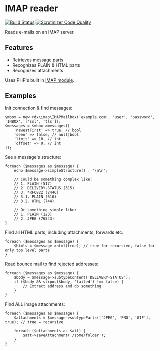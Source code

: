IMAP reader
====

[![Build Status](https://scrutinizer-ci.com/g/rudiedirkx/IMAP-reader/badges/build.png?b=master)](https://scrutinizer-ci.com/g/rudiedirkx/IMAP-reader/build-status/master)
[![Scrutinizer Code Quality](https://scrutinizer-ci.com/g/rudiedirkx/IMAP-reader/badges/quality-score.png?b=master)](https://scrutinizer-ci.com/g/rudiedirkx/IMAP-reader/?branch=master)

Reads e-mails on an IMAP server.

Features
----

* Retrieves message parts
* Recognizes PLAIN & HTML parts
* Recognizes attachments

Uses PHP's built in [IMAP module](http://www.php.net/manual/en/ref.imap.php).

Examples
----

Init connection & find messages:

	$mbox = new rdx\imap\IMAPMailbox('example.com', 'user', 'password', 'INBOX', ['ssl', 'tls']);
	$messages = $mbox->messages([
		'newestFirst' => true, // bool
		'seen' => false, // null|bool
		'limit' => 10, // int
		'offset' => 0, // int
	]);

See a message's structure:

	foreach ($messages as $message) {
		echo $message->simpleStructure() . "\n\n";
		
		// Could be something complex like:
		// 1. PLAIN (517)
		// 2. DELIVERY-STATUS (315)
		// 3. *RFC822 (2446)
		// 3.1. PLAIN (610)
		// 3.2. HTML (744)
		
		// Or something simple like:
		// 1. PLAIN (123)
		// 2. JPEG (76543)
	}

Find all HTML parts, including attachments, forwards etc:

	foreach ($messages as $message) {
		$htmls = $message->html(true); // true for recursive, false for only top level parts
	}

Read bounce mail to find rejected addresses:

	foreach ($messages as $message) {
		$body = $message->subtypeContent('DELIVERY-STATUS');
		if ($body && strpos($body, 'failed') !== false) {
			// Extract address and do something
		}
	}

Find ALL image attachments:

	foreach ($messages as $message) {
		$attachments = $message->subtypeParts(['JPEG', 'PNG', 'GIF'], true); // true = recursive
		
		foreach ($attachments as $att) {
			$att->saveAttachment('/some/folder');
		}
	}
